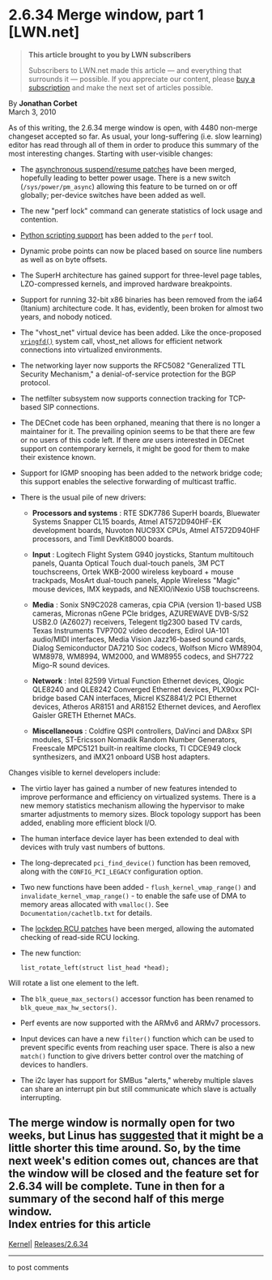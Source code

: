 # 2.6.34 Merge window, part 1 [LWN.net]

> **This article brought to you by LWN subscribers**
> 
> Subscribers to LWN.net made this article — and everything that surrounds it — possible. If you appreciate our content, please [buy a subscription](/Promo/nst-nag3/subscribe) and make the next set of articles possible. 

By **Jonathan Corbet**  
March 3, 2010 

As of this writing, the 2.6.34 merge window is open, with 4480 non-merge changeset accepted so far. As usual, your long-suffering (i.e. slow learning) editor has read through all of them in order to produce this summary of the most interesting changes. Starting with user-visible changes: 

  * The [asynchronous suspend/resume patches](http://lwn.net/Articles/366915/) have been merged, hopefully leading to better power usage. There is a new switch (`/sys/power/pm_async`) allowing this feature to be turned on or off globally; per-device switches have been added as well. 

  * The new "perf lock" command can generate statistics of lock usage and contention. 

  * [Python scripting support](http://lwn.net/Articles/373842/) has been added to the `perf` tool. 

  * Dynamic probe points can now be placed based on source line numbers as well as on byte offsets. 

  * The SuperH architecture has gained support for three-level page tables, LZO-compressed kernels, and improved hardware breakpoints. 

  * Support for running 32-bit x86 binaries has been removed from the ia64 (Itanium) architecture code. It has, evidently, been broken for almost two years, and nobody noticed. 

  * The "vhost_net" virtual device has been added. Like the once-proposed [`vringfd()`](http://lwn.net/Articles/276856/) system call, vhost_net allows for efficient network connections into virtualized environments. 

  * The networking layer now supports the RFC5082 "Generalized TTL Security Mechanism," a denial-of-service protection for the BGP protocol. 

  * The netfilter subsystem now supports connection tracking for TCP-based SIP connections. 

  * The DECnet code has been orphaned, meaning that there is no longer a maintainer for it. The prevailing opinion seems to be that there are few or no users of this code left. If there _are_ users interested in DECnet support on contemporary kernels, it might be good for them to make their existence known. 

  * Support for IGMP snooping has been added to the network bridge code; this support enables the selective forwarding of multicast traffic. 

  * There is the usual pile of new drivers: 

    * **Processors and systems** : RTE SDK7786 SuperH boards, Bluewater Systems Snapper CL15 boards, Atmel AT572D940HF-EK development boards, Nuvoton NUC93X CPUs, Atmel AT572D940HF processors, and Timll DevKit8000 boards. 

    * **Input** : Logitech Flight System G940 joysticks, Stantum multitouch panels, Quanta Optical Touch dual-touch panels, 3M PCT touchscreens, Ortek WKB-2000 wireless keyboard + mouse trackpads, MosArt dual-touch panels, Apple Wireless "Magic" mouse devices, IMX keypads, and NEXIO/iNexio USB touchscreens. 

    * **Media** : Sonix SN9C2028 cameras, cpia CPiA (version 1)-based USB cameras, Micronas nGene PCIe bridges, AZUREWAVE DVB-S/S2 USB2.0 (AZ6027) receivers, Telegent tlg2300 based TV cards, Texas Instruments TVP7002 video decoders, Edirol UA-101 audio/MIDI interfaces, Media Vision Jazz16-based sound cards, Dialog Semiconductor DA7210 Soc codecs, Wolfson Micro WM8904, WM8978, WM8994, WM2000, and WM8955 codecs, and SH7722 Migo-R sound devices. 

    * **Network** : Intel 82599 Virtual Function Ethernet devices, Qlogic QLE8240 and QLE8242 Converged Ethernet devices, PLX90xx PCI-bridge based CAN interfaces, Micrel KSZ8841/2 PCI Ethernet devices, Atheros AR8151 and AR8152 Ethernet devices, and Aeroflex Gaisler GRETH Ethernet MACs. 

    * **Miscellaneous** : Coldfire QSPI controllers, DaVinci and DA8xx SPI modules, ST-Ericsson Nomadik Random Number Generators, Freescale MPC5121 built-in realtime clocks, TI CDCE949 clock synthesizers, and iMX21 onboard USB host adapters. 




Changes visible to kernel developers include: 

  * The virtio layer has gained a number of new features intended to improve performance and efficiency on virtualized systems. There is a new memory statistics mechanism allowing the hypervisor to make smarter adjustments to memory sizes. Block topology support has been added, enabling more efficient block I/O. 

  * The human interface device layer has been extended to deal with devices with truly vast numbers of buttons. 

  * The long-deprecated `pci_find_device()` function has been removed, along with the `CONFIG_PCI_LEGACY` configuration option. 

  * Two new functions have been added - `flush_kernel_vmap_range()` and `invalidate_kernel_vmap_range()` \- to enable the safe use of DMA to memory areas allocated with `vmalloc()`. See `Documentation/cachetlb.txt` for details. 

  * The [lockdep RCU patches](http://lwn.net/Articles/371986/) have been merged, allowing the automated checking of read-side RCU locking. 

  * The new function: 
        
        list_rotate_left(struct list_head *head);
        

Will rotate a list one element to the left. 

  * The `blk_queue_max_sectors()` accessor function has been renamed to `blk_queue_max_hw_sectors()`. 

  * Perf events are now supported with the ARMv6 and ARMv7 processors. 

  * Input devices can have a new `filter()` function which can be used to prevent specific events from reaching user space. There is also a new `match()` function to give drivers better control over the matching of devices to handlers. 

  * The i2c layer has support for SMBus "alerts," whereby multiple slaves can share an interrupt pin but still communicate which slave is actually interrupting. 




The merge window is normally open for two weeks, but Linus has [suggested](http://lwn.net/Articles/376029/) that it might be a little shorter this time around. So, by the time next week's edition comes out, chances are that the window will be closed and the feature set for 2.6.34 will be complete. Tune in then for a summary of the second half of this merge window.  
Index entries for this article  
---  
[Kernel](/Kernel/Index)| [Releases/2.6.34](/Kernel/Index#Releases-2.6.34)  
  


* * *

to post comments 
